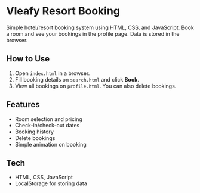 # Vleafy Resort Booking

Simple hotel/resort booking system using HTML, CSS, and JavaScript. Book a room and see your bookings in the profile page. Data is stored in the browser.

## How to Use

1. Open `index.html` in a browser.
2. Fill booking details on `search.html` and click **Book**.
3. View all bookings on `profile.html`. You can also delete bookings.

## Features

- Room selection and pricing
- Check-in/check-out dates
- Booking history
- Delete bookings
- Simple animation on booking

## Tech

- HTML, CSS, JavaScript
- LocalStorage for storing data
